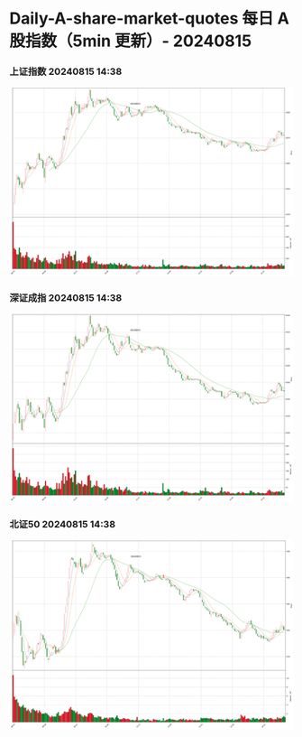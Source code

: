 
# Daily-A-share-market-quotes 每日 A 股指数（5min 更新）- 20240815

### 上证指数 20240815 14:38
![](./fig/2024/8/20240815-sh000001.png)

### 深证成指 20240815 14:38
![](./fig/2024/8/20240815-sz399001.png)

### 北证50 20240815 14:38
![](./fig/2024/8/20240815-bj899050.png)
